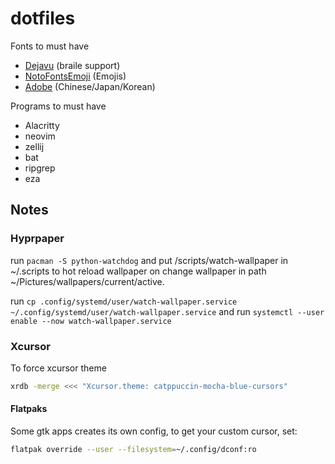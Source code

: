 # dotfiles

Fonts to must have
- [Dejavu](https://archlinux.org/packages/extra/any/ttf-dejavu/) (braile support)
- [NotoFontsEmoji](https://archlinux.org/packages/extra/any/noto-fonts-emoji/) (Emojis)
- [Adobe](https://archlinux.org/packages/extra/any/adobe-source-han-sans-otc-fonts/) (Chinese/Japan/Korean)

Programs to must have
- Alacritty
- neovim
- zellij
- bat
- ripgrep
- eza

## Notes

### Hyprpaper

run `pacman -S python-watchdog` and put /scripts/watch-wallpaper in ~/.scripts
to hot reload wallpaper on change wallpaper in path ~/Pictures/wallpapers/current/active.

run `cp .config/systemd/user/watch-wallpaper.service ~/.config/systemd/user/watch-wallpaper.service` 
and run `systemctl --user enable --now watch-wallpaper.service`

### Xcursor
To force xcursor theme

```sh
xrdb -merge <<< "Xcursor.theme: catppuccin-mocha-blue-cursors"
```

#### Flatpaks

Some gtk apps creates its own config, to get your custom cursor, set:

```sh
flatpak override --user --filesystem=~/.config/dconf:ro
```
